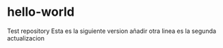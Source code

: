 # hello-world
Test repository
Esta es la siguiente version
añadir otra linea
es la segunda actualizacion
